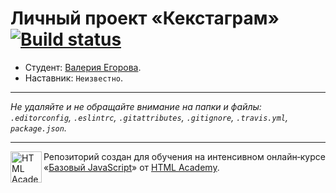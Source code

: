 # Личный проект «Кекстаграм» [![Build status][travis-image]][travis-url]

* Студент: [Валерия Егорова](https://up.htmlacademy.ru/javascript/10/user/173459).
* Наставник: `Неизвестно`.

---

_Не удаляйте и не обращайте внимание на папки и файлы:_<br>
_`.editorconfig`, `.eslintrc`, `.gitattributes`, `.gitignore`, `.travis.yml`, `package.json`._

---

<a href="https://htmlacademy.ru/intensive/javascript"><img align="left" width="50" height="50" title="HTML Academy" src="https://up.htmlacademy.ru/static/img/intensive/javascript/logo-for-github.svg"></a>

Репозиторий создан для обучения на интенсивном онлайн‑курсе «[Базовый JavaScript](https://htmlacademy.ru/intensive/javascript)» от [HTML Academy](https://htmlacademy.ru).

[travis-image]: https://travis-ci.org/htmlacademy-javascript/173459-kekstagram.svg?branch=master
[travis-url]: https://travis-ci.org/htmlacademy-javascript/173459-kekstagram
